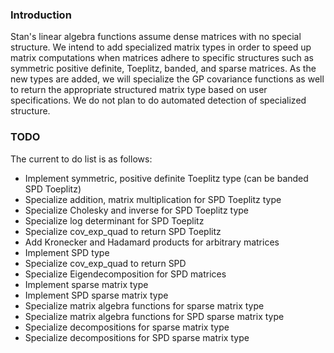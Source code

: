 ### Introduction

Stan's linear algebra functions assume dense matrices with no special structure. We intend to add specialized matrix types in order to speed up matrix computations when matrices adhere to specific structures such as symmetric positive definite, Toeplitz, banded, and sparse matrices. As the new types are added, we will specialize the GP covariance functions as well to return the appropriate structured matrix type based on user specifications. We do not plan to do automated detection of specialized structure.

### TODO

The current to do list is as follows:

* Implement symmetric, positive definite Toeplitz type (can be banded SPD Toeplitz)
* Specialize addition, matrix multiplication for SPD Toeplitz type
* Specialize Cholesky and inverse for SPD Toeplitz type
* Specialize log determinant for SPD Toeplitz
* Specialize cov_exp_quad to return SPD Toeplitz
* Add Kronecker and Hadamard products for arbitrary matrices
* Implement SPD type
* Specialize cov_exp_quad to return SPD
* Specialize Eigendecomposition for SPD matrices
* Implement sparse matrix type
* Implement SPD sparse matrix type
* Specialize matrix algebra functions for sparse matrix type
* Specialize matrix algebra functions for SPD sparse matrix type
* Specialize decompositions for sparse matrix type
* Specialize decompositions for SPD sparse matrix type





###